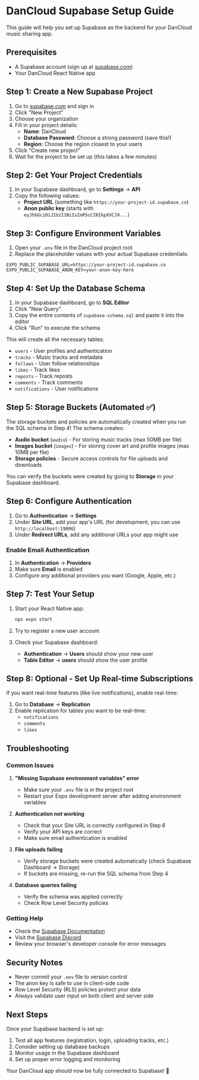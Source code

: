 # DanCloud Supabase Setup Guide

This guide will help you set up Supabase as the backend for your DanCloud music sharing app.

## Prerequisites

- A Supabase account (sign up at [supabase.com](https://supabase.com))
- Your DanCloud React Native app

## Step 1: Create a New Supabase Project

1. Go to [supabase.com](https://supabase.com) and sign in
2. Click "New Project"
3. Choose your organization
4. Fill in your project details:
   - **Name**: DanCloud
   - **Database Password**: Choose a strong password (save this!)
   - **Region**: Choose the region closest to your users
5. Click "Create new project"
6. Wait for the project to be set up (this takes a few minutes)

## Step 2: Get Your Project Credentials

1. In your Supabase dashboard, go to **Settings** → **API**
2. Copy the following values:
   - **Project URL** (something like `https://your-project-id.supabase.co`)
   - **Anon public key** (starts with `eyJhbGciOiJIUzI1NiIsInR5cCI6IkpXVCJ9...`)

## Step 3: Configure Environment Variables

1. Open your `.env` file in the DanCloud project root
2. Replace the placeholder values with your actual Supabase credentials:

```env
EXPO_PUBLIC_SUPABASE_URL=https://your-project-id.supabase.co
EXPO_PUBLIC_SUPABASE_ANON_KEY=your-anon-key-here
```

## Step 4: Set Up the Database Schema

1. In your Supabase dashboard, go to **SQL Editor**
2. Click "New Query"
3. Copy the entire contents of `supabase-schema.sql` and paste it into the editor
4. Click "Run" to execute the schema

This will create all the necessary tables:
- `users` - User profiles and authentication
- `tracks` - Music tracks and metadata
- `follows` - User follow relationships
- `likes` - Track likes
- `reposts` - Track reposts
- `comments` - Track comments
- `notifications` - User notifications

## Step 5: Storage Buckets (Automated ✅)

The storage buckets and policies are automatically created when you run the SQL schema in Step 4! The schema creates:

- **Audio bucket** (`audio`) - For storing music tracks (max 50MB per file)
- **Images bucket** (`images`) - For storing cover art and profile images (max 10MB per file)
- **Storage policies** - Secure access controls for file uploads and downloads

You can verify the buckets were created by going to **Storage** in your Supabase dashboard.

## Step 6: Configure Authentication

1. Go to **Authentication** → **Settings**
2. Under **Site URL**, add your app's URL (for development, you can use `http://localhost:19006`)
3. Under **Redirect URLs**, add any additional URLs your app might use

### Enable Email Authentication
1. In **Authentication** → **Providers**
2. Make sure **Email** is enabled
3. Configure any additional providers you want (Google, Apple, etc.)

## Step 7: Test Your Setup

1. Start your React Native app:
   ```bash
   npx expo start
   ```

2. Try to register a new user account
3. Check your Supabase dashboard:
   - **Authentication** → **Users** should show your new user
   - **Table Editor** → **users** should show the user profile

## Step 8: Optional - Set Up Real-time Subscriptions

If you want real-time features (like live notifications), enable real-time:

1. Go to **Database** → **Replication**
2. Enable replication for tables you want to be real-time:
   - `notifications`
   - `comments`
   - `likes`

## Troubleshooting

### Common Issues

1. **"Missing Supabase environment variables" error**
   - Make sure your `.env` file is in the project root
   - Restart your Expo development server after adding environment variables

2. **Authentication not working**
   - Check that your Site URL is correctly configured in Step 6
   - Verify your API keys are correct
   - Make sure email authentication is enabled

3. **File uploads failing**
   - Verify storage buckets were created automatically (check Supabase Dashboard → Storage)
   - If buckets are missing, re-run the SQL schema from Step 4

4. **Database queries failing**
   - Verify the schema was applied correctly
   - Check Row Level Security policies

### Getting Help

- Check the [Supabase Documentation](https://supabase.com/docs)
- Visit the [Supabase Discord](https://discord.supabase.com)
- Review your browser's developer console for error messages

## Security Notes

- Never commit your `.env` file to version control
- The anon key is safe to use in client-side code
- Row Level Security (RLS) policies protect your data
- Always validate user input on both client and server side

## Next Steps

Once your Supabase backend is set up:

1. Test all app features (registration, login, uploading tracks, etc.)
2. Consider setting up database backups
3. Monitor usage in the Supabase dashboard
4. Set up proper error logging and monitoring

Your DanCloud app should now be fully connected to Supabase! 🎉 